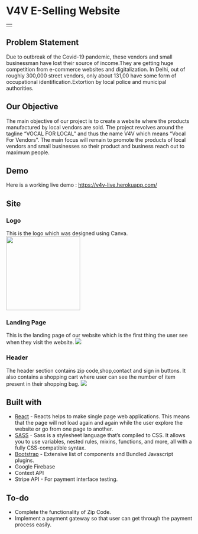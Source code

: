 # V4V E-Selling Website
<table>
<tr>
<td> 
</td>
</tr>
</table>

## Problem Statement
Due to outbreak of the Covid-19 pandemic, these vendors and small businessman have lost their source of income.They are getting huge competition from e-commerce websites
and digitalization. In Delhi, out of roughly 300,000 street vendors, only about 131,00 have some form of occupational identification.Extortion by local police and municipal authorities.

## Our Objective
The main objective of our project is to create a website where the products manufactured by local vendors are sold. The project revolves around the tagline “VOCAL FOR LOCAL” and thus the name V4V which means “Vocal For Vendors”. The main focus will remain to promote the products of local vendors and small businesses so their product and business reach out to maximum people. 

## Demo
Here is a working live demo : https://v4v-live.herokuapp.com/


## Site

### Logo
This is the logo which was designed using Canva.
<img src="img/Logo.png" width="200">

### Landing Page
This is the landing page of our website which is the first thing the user see when they visit the website.
![](img/layout.PNG)

### Header
The header section contains zip code,shop,contact and sign in buttons. It also contains a shopping cart where user can see the number of item present in their shopping bag.
![](img/header.PNG)

## Built with 

- [React](https://reactjs.org/docs/getting-started.html) - Reacts helps to make single page web applications. This means that the page will not load again and again while the user explore the website or go from one page to another.
- [SASS](https://sass-lang.com/documentation) - Sass is a stylesheet language that’s compiled to CSS. It allows you to use variables, nested rules, mixins, functions, and more, all with a fully CSS-compatible syntax.
- [Bootstrap](http://getbootstrap.com/) - Extensive list of components and  Bundled Javascript plugins.
- Google Firebase
- Context API
- Stripe API - For payment interface testing.

## To-do
- Complete the functionality of Zip Code.
- Implement a payment gateway so that user can get through the payment process easily.

